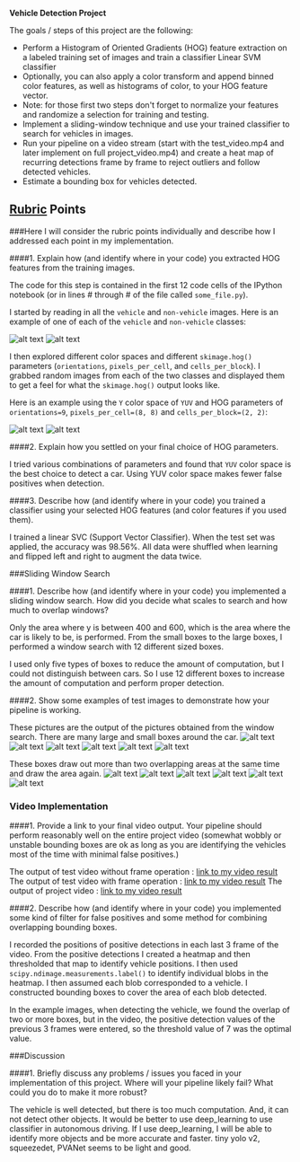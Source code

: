 **Vehicle Detection Project**

The goals / steps of this project are the following:

* Perform a Histogram of Oriented Gradients (HOG) feature extraction on a labeled training set of images and train a classifier Linear SVM classifier
* Optionally, you can also apply a color transform and append binned color features, as well as histograms of color, to your HOG feature vector. 
* Note: for those first two steps don't forget to normalize your features and randomize a selection for training and testing.
* Implement a sliding-window technique and use your trained classifier to search for vehicles in images.
* Run your pipeline on a video stream (start with the test_video.mp4 and later implement on full project_video.mp4) and create a heat map of recurring detections frame by frame to reject outliers and follow detected vehicles.
* Estimate a bounding box for vehicles detected.

[//]: # (Image References)
[image1]: ./output_images/car_ex.jpg
[image2]: ./output_images/noncar_ex.jpg

[image3]: ./output_images/HOG_car_ex.jpg
[image4]: ./output_images/HOG_noncar_ex.jpg

[image5]: ./output_images/not_thresholded0.jpg
[image6]: ./output_images/not_thresholded1.jpg
[image7]: ./output_images/not_thresholded2.jpg
[image8]: ./output_images/not_thresholded3.jpg
[image9]: ./output_images/not_thresholded4.jpg
[image10]: ./output_images/not_thresholded5.jpg

[image11]: ./output_images/thresholded0.jpg
[image12]: ./output_images/thresholded1.jpg
[image13]: ./output_images/thresholded2.jpg
[image14]: ./output_images/thresholded3.jpg
[image15]: ./output_images/thresholded4.jpg
[image16]: ./output_images/thresholded5.jpg

[video1]: ./test_video_out_without_frame.mp4
[video2]: ./test_video_out_with_frame.mp4
[video3]: ./project_video_out.mp4

## [Rubric](https://review.udacity.com/#!/rubrics/513/view) Points
###Here I will consider the rubric points individually and describe how I addressed each point in my implementation.  

####1. Explain how (and identify where in your code) you extracted HOG features from the training images.

The code for this step is contained in the first 12 code cells of the IPython notebook (or in lines # through # of the file called `some_file.py`).  

I started by reading in all the `vehicle` and `non-vehicle` images.  Here is an example of one of each of the `vehicle` and `non-vehicle` classes:

![alt text][image1]
![alt text][image2]

I then explored different color spaces and different `skimage.hog()` parameters (`orientations`, `pixels_per_cell`, and `cells_per_block`).  I grabbed random images from each of the two classes and displayed them to get a feel for what the `skimage.hog()` output looks like.

Here is an example using the `Y` color space of `YUV` and HOG parameters of `orientations=9`, `pixels_per_cell=(8, 8)` and `cells_per_block=(2, 2)`:

![alt text][image3]
![alt text][image4]

####2. Explain how you settled on your final choice of HOG parameters.

I tried various combinations of parameters and found that `YUV` color space is the best choice to detect a car. Using YUV color space makes fewer false positives when detection.

####3. Describe how (and identify where in your code) you trained a classifier using your selected HOG features (and color features if you used them).

I trained a linear SVC (Support Vector Classifier). 
When the test set was applied, the accuracy was 98.56%.
All data were shuffled when learning and flipped left and right to augment the data twice.

###Sliding Window Search

####1. Describe how (and identify where in your code) you implemented a sliding window search.  How did you decide what scales to search and how much to overlap windows?

Only the area where y is between 400 and 600, which is the area where the car is likely to be, is performed.
From the small boxes to the large boxes, I performed a window search with 12 different sized boxes.

I used only five types of boxes to reduce the amount of computation, but I could not distinguish between cars. So I use 12 different boxes to increase the amount of computation and perform proper detection.

####2. Show some examples of test images to demonstrate how your pipeline is working.

These pictures are the output of the pictures obtained from the window search. There are many large and small boxes around the car.
![alt text][image5]
![alt text][image6]
![alt text][image7]
![alt text][image8]
![alt text][image9]
![alt text][image10]

These boxes draw out more than two overlapping areas at the same time and draw the area again.
![alt text][image11]
![alt text][image12]
![alt text][image13]
![alt text][image14]
![alt text][image15]
![alt text][image16]

### Video Implementation

####1. Provide a link to your final video output. Your pipeline should perform reasonably well on the entire project video (somewhat wobbly or unstable bounding boxes are ok as long as you are identifying the vehicles most of the time with minimal false positives.)

The output of test video without frame operation : [link to my video result](./test_video_out_without_frame.mp4)
The output of test video with frame operation : [link to my video result](./test_video_out_with_frame.mp4)
The output of project video : [link to my video result](./project_video_out.mp4)


####2. Describe how (and identify where in your code) you implemented some kind of filter for false positives and some method for combining overlapping bounding boxes.

I recorded the positions of positive detections in each last 3 frame of the video.  From the positive detections I created a heatmap and then thresholded that map to identify vehicle positions.  I then used `scipy.ndimage.measurements.label()` to identify individual blobs in the heatmap. I then assumed each blob corresponded to a vehicle. I constructed bounding boxes to cover the area of each blob detected.  

In the example images, when detecting the vehicle, we found the overlap of two or more boxes, but in the video, the positive detection values of the previous 3 frames were entered, so the threshold value of 7 was the optimal value.


###Discussion

####1. Briefly discuss any problems / issues you faced in your implementation of this project.  Where will your pipeline likely fail?  What could you do to make it more robust?

The vehicle is well detected, but there is too much computation. And, it can not detect other objects.
It would be better to use deep_learning to use classifier in autonomous driving. If I use deep_learning, I will be able to identify more objects and be more accurate and faster.
tiny yolo v2, squeezedet, PVANet seems to be light and good.
